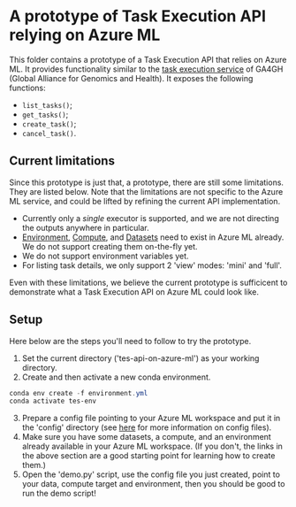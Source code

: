 # A prototype of Task Execution API relying on Azure ML

This folder contains a prototype of a Task Execution API that relies on Azure ML. It provides functionality similar to the [task execution service](https://ga4gh.github.io/task-execution-schemas/docs/) of GA4GH (Global Alliance for Genomics and Health). It exposes the following functions:
- `list_tasks()`;
- `get_tasks()`;
- `create_task()`;
- `cancel_task()`.

## Current limitations

Since this prototype is just that, a prototype, there are still some limitations. They are listed below. Note that the limitations are not specific to the Azure ML service, and could be lifted by refining the current API implementation.
- Currently only a _single_ executor is supported, and we are not directing the outputs anywhere in particular.
- [Environment](https://docs.microsoft.com/en-us/azure/machine-learning/concept-environments), [Compute](https://docs.microsoft.com/en-us/azure/machine-learning/concept-compute-target), and [Datasets](https://docs.microsoft.com/en-us/azure/machine-learning/concept-data#datasets) need to exist in Azure ML already. We do not support creating them on-the-fly yet.
- We do not support environment variables yet.
- For listing task details, we only support 2 'view' modes: 'mini' and 'full'.

Even with these limitations, we believe the current prototype is sufficicent to demonstrate what a Task Execution API on Azure ML could look like.

## Setup

Here below are the steps you'll need to follow to try the prototype.

1. Set the current directory ('tes-api-on-azure-ml') as your working directory.
2. Create and then activate a new conda environment.
```ps1
conda env create -f environment.yml
conda activate tes-env
```
3. Prepare a config file pointing to your Azure ML workspace and put it in the 'config' directory (see [here](https://docs.microsoft.com/en-us/azure/machine-learning/how-to-configure-environment#workspace) for more information on config files).
4. Make sure you have some datasets, a compute, and an environment already available in your Azure ML workspace. (If you don't, the links in the above section are a good starting point for learning how to create them.)
5. Open the 'demo.py' script, use the config file you just created, point to your data, compute target and environment, then you should be good to run the demo script!